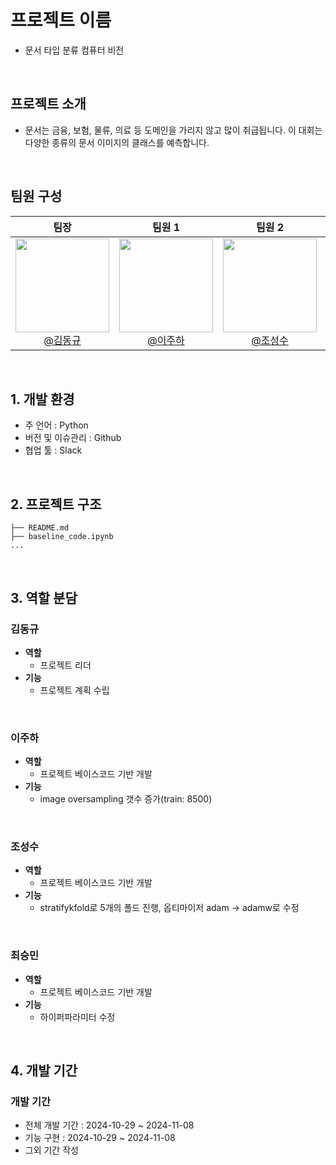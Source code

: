 # 프로젝트 이름
- 문서 타입 분류 컴퓨터 비전
<br>

## 프로젝트 소개
- 문서는 금융, 보험, 물류, 의료 등 도메인을 가리지 않고 많이 취급됩니다. 이 대회는 다양한 종류의 문서 이미지의 클래스를 예측합니다.
<br>

## 팀원 구성

<div align="center">

| **팀장** | **팀원 1** | **팀원 2** | **팀원 3** |
| :------: |  :------: | :------: | :------: |
|[<img src="https://avatars.githubusercontent.com/u/156163982?v=4" height=150 width=150> <br/> @김동규](https://github.com/Lumiere001) |[<img src="https://avatars.githubusercontent.com/u/156163982?v=4" height=150 width=150> <br/> @이주하](https://github.com/jl3725) |[<img src="https://avatars.githubusercontent.com/u/156163982?v=4" height=150 width=150> <br/> @조성수](https://github.com/chosungsu) |[<img src="https://avatars.githubusercontent.com/u/156163982?v=4" height=150 width=150> <br/> @최승민](https://github.com/choivember) |
</div>

<br>

## 1. 개발 환경

- 주 언어 : Python
- 버전 및 이슈관리 : Github
- 협업 툴 : Slack

<br>

## 2. 프로젝트 구조
```
├── README.md
├── baseline_code.ipynb
...

```

<br>

## 3. 역할 분담

### 김동규
- **역할**
    - 프로젝트 리더
- **기능**
    - 프로젝트 계획 수립
<br>

### 이주하
- **역할**
    - 프로젝트 베이스코드 기반 개발
- **기능**
    - image oversampling 갯수 증가(train: 8500) 
<br>

### 조성수
- **역할**
    - 프로젝트 베이스코드 기반 개발
- **기능**
    - stratifykfold로 5개의 폴드 진행, 옵티마이저 adam -> adamw로 수정
<br>

### 최승민
- **역할**
    - 프로젝트 베이스코드 기반 개발
- **기능**
    - 하이퍼파라미터 수정
<br>

## 4. 개발 기간

### 개발 기간
- 전체 개발 기간 : 2024-10-29 ~ 2024-11-08
- 기능 구현 : 2024-10-29 ~ 2024-11-08
- 그외 기간 작성

